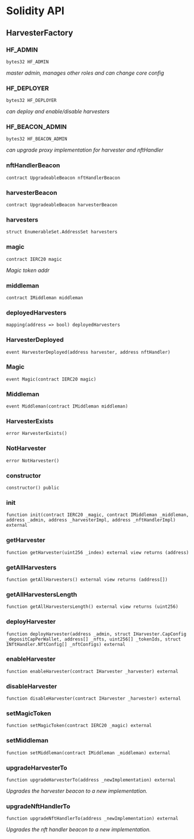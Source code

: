 # Solidity API

## HarvesterFactory

### HF_ADMIN

```solidity
bytes32 HF_ADMIN
```

_master admin, manages other roles and can change core config_

### HF_DEPLOYER

```solidity
bytes32 HF_DEPLOYER
```

_can deploy and enable/disable harvesters_

### HF_BEACON_ADMIN

```solidity
bytes32 HF_BEACON_ADMIN
```

_can upgrade proxy implementation for harvester and nftHandler_

### nftHandlerBeacon

```solidity
contract UpgradeableBeacon nftHandlerBeacon
```

### harvesterBeacon

```solidity
contract UpgradeableBeacon harvesterBeacon
```

### harvesters

```solidity
struct EnumerableSet.AddressSet harvesters
```

### magic

```solidity
contract IERC20 magic
```

_Magic token addr_

### middleman

```solidity
contract IMiddleman middleman
```

### deployedHarvesters

```solidity
mapping(address => bool) deployedHarvesters
```

### HarvesterDeployed

```solidity
event HarvesterDeployed(address harvester, address nftHandler)
```

### Magic

```solidity
event Magic(contract IERC20 magic)
```

### Middleman

```solidity
event Middleman(contract IMiddleman middleman)
```

### HarvesterExists

```solidity
error HarvesterExists()
```

### NotHarvester

```solidity
error NotHarvester()
```

### constructor

```solidity
constructor() public
```

### init

```solidity
function init(contract IERC20 _magic, contract IMiddleman _middleman, address _admin, address _harvesterImpl, address _nftHandlerImpl) external
```

### getHarvester

```solidity
function getHarvester(uint256 _index) external view returns (address)
```

### getAllHarvesters

```solidity
function getAllHarvesters() external view returns (address[])
```

### getAllHarvestersLength

```solidity
function getAllHarvestersLength() external view returns (uint256)
```

### deployHarvester

```solidity
function deployHarvester(address _admin, struct IHarvester.CapConfig _depositCapPerWallet, address[] _nfts, uint256[] _tokenIds, struct INftHandler.NftConfig[] _nftConfigs) external
```

### enableHarvester

```solidity
function enableHarvester(contract IHarvester _harvester) external
```

### disableHarvester

```solidity
function disableHarvester(contract IHarvester _harvester) external
```

### setMagicToken

```solidity
function setMagicToken(contract IERC20 _magic) external
```

### setMiddleman

```solidity
function setMiddleman(contract IMiddleman _middleman) external
```

### upgradeHarvesterTo

```solidity
function upgradeHarvesterTo(address _newImplementation) external
```

_Upgrades the harvester beacon to a new implementation._

### upgradeNftHandlerTo

```solidity
function upgradeNftHandlerTo(address _newImplementation) external
```

_Upgrades the nft handler beacon to a new implementation._

